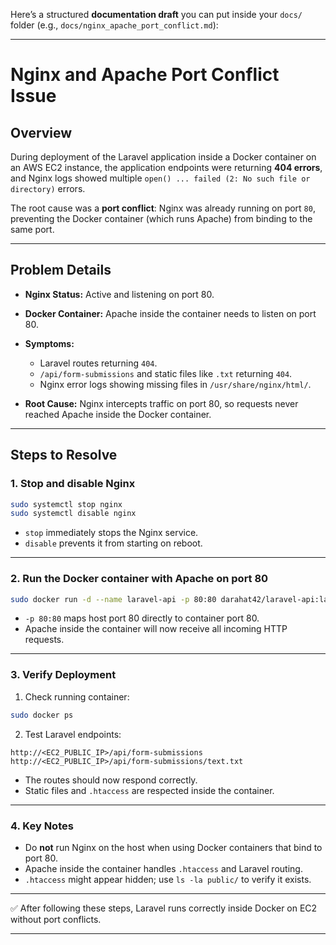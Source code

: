 Here’s a structured **documentation draft** you can put inside your `docs/` folder (e.g., `docs/nginx_apache_port_conflict.md`):

---

# Nginx and Apache Port Conflict Issue

## Overview

During deployment of the Laravel application inside a Docker container on an AWS EC2 instance, the application endpoints were returning **404 errors**, and Nginx logs showed multiple `open() ... failed (2: No such file or directory)` errors.

The root cause was a **port conflict**: Nginx was already running on port `80`, preventing the Docker container (which runs Apache) from binding to the same port.

---

## Problem Details

-   **Nginx Status:** Active and listening on port 80.

-   **Docker Container:** Apache inside the container needs to listen on port 80.

-   **Symptoms:**

    -   Laravel routes returning `404`.
    -   `/api/form-submissions` and static files like `.txt` returning `404`.
    -   Nginx error logs showing missing files in `/usr/share/nginx/html/`.

-   **Root Cause:** Nginx intercepts traffic on port 80, so requests never reached Apache inside the Docker container.

---

## Steps to Resolve

### 1. Stop and disable Nginx

```bash
sudo systemctl stop nginx
sudo systemctl disable nginx
```

-   `stop` immediately stops the Nginx service.
-   `disable` prevents it from starting on reboot.

---

### 2. Run the Docker container with Apache on port 80

```bash
sudo docker run -d --name laravel-api -p 80:80 darahat42/laravel-api:latest
```

-   `-p 80:80` maps host port 80 directly to container port 80.
-   Apache inside the container will now receive all incoming HTTP requests.

---

### 3. Verify Deployment

1. Check running container:

```bash
sudo docker ps
```

2. Test Laravel endpoints:

```
http://<EC2_PUBLIC_IP>/api/form-submissions
http://<EC2_PUBLIC_IP>/api/form-submissions/text.txt
```

-   The routes should now respond correctly.
-   Static files and `.htaccess` are respected inside the container.

---

### 4. Key Notes

-   Do **not** run Nginx on the host when using Docker containers that bind to port 80.
-   Apache inside the container handles `.htaccess` and Laravel routing.
-   `.htaccess` might appear hidden; use `ls -la public/` to verify it exists.

---

✅ After following these steps, Laravel runs correctly inside Docker on EC2 without port conflicts.

---

